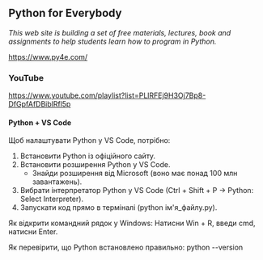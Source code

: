 
## Python for Everybody
_This web site is building a set of free materials, lectures, book and assignments to help students learn how to program in Python._

https://www.py4e.com/

### YouTube

https://www.youtube.com/playlist?list=PLlRFEj9H3Oj7Bp8-DfGpfAfDBiblRfl5p

#### Python + VS Code
Щоб налаштувати Python у VS Code, потрібно:
1. Встановити Python із офіційного сайту.
2. Встановити розширення Python у VS Code.
   + Знайди розширення від Microsoft (воно має понад 100 млн завантажень).
4. Вибрати інтерпретатор Python у VS Code (Ctrl + Shift + P → Python: Select Interpreter).
5. Запускати код прямо в терміналі (python ім'я_файлу.py).

Як відкрити командний рядок у Windows: Натисни Win + R, введи cmd, натисни Enter.

Як перевірити, що Python встановлено правильно: python --version





